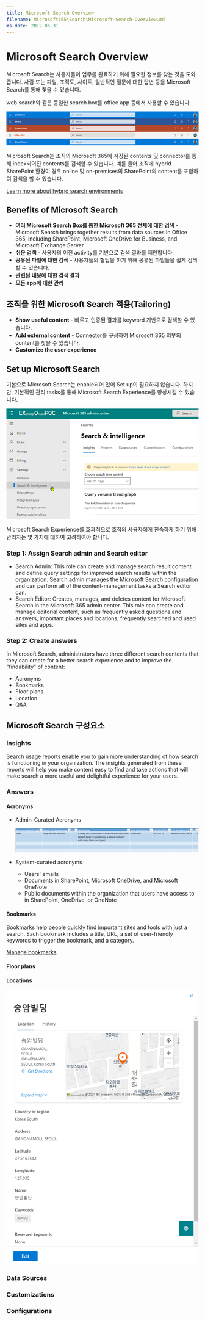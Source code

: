 ```yaml
---
title: Microsoft Search Overview
filename: Microsoft365\Search\Microsoft-Search-Overview.md
ms.date: 2012.05.31
---
```


# Microsoft Search Overview

Microsoft Search는 사용자들이 업무를 완료하기 위해 필요한 정보를 찾는 것을 도와줍니다.  사람 또는 파일, 조직도, 사이트, 일반적인 질문에 대한 답변 등을 Microsoft Search를 통해 찾을 수 있습니다.

web search와 같은 동일한 search box를 office app 등에서 사용할 수 있습니다.

![microsoft-search-box](https://github.com/kj-park/tech/blob/main/Microsoft365/media/Search/microsoft-search-box.png?raw=true)

Microsoft Search는 조직의 Microsoft 365에 저장된 contents 및 connector를 통해 index되어진  contents를 검색할 수 있습니다. 예를 들어 조직에 hybrid SharePoint 환경이 경우 online 및 on-premises의 SharePoint의 content를 포함하여 검색을 할 수 있습니다.

[Learn more about hybrid search environments](https://docs.microsoft.com/en-us/sharepoint/hybrid/learn-about-cloud-hybrid-search-for-sharepoint)

## Benefits of Microsoft Search

- **여러 Microsoft Search Box를 통한 Microsoft 365 전체에 대한 검색** - Microsoft Search brings together results from data sources in Office 365, including SharePoint, Microsoft OneDrive for Business, and Microsoft Exchange Server
- **쉬운 검색** - 사용자의 이전 activity를 기반으로 검색 결과를 제안합니다.
- **공유된 파일에 대한 검색** - 사용자들의 협업을 하기 위해 공유된 파일들을 쉽게 검색할 수 있습니다.
- **관련된 내용에 대한 검색 결과**
- **모든 app에 대한 관리**

## 조직을 위한 Microsoft Search 적용(Tailoring)

- **Show useful content** - 빠르고 인증된 결과를 keyword 기반으로 검색할 수 있습니다.
- **Add external content** - Connector를 구성하여 Microsoft 365 외부의 content를 찾을 수 있습니다.
- **Customize the user experience**

## Set up Microsoft Search

기본으로 Microsoft Search는 enable되어 있어 Set up이 필요하지 않습니다. 하지만, 기본적인 관리 tasks를 통해 Microsoft Search Experience를 향상시킬 수 있습니다.

![microsoft-search-admin-ui](https://github.com/kj-park/tech/blob/main/Microsoft365/media/Search/microsoft-search-admin-ui.png?raw=true)

Microsoft Search Experience를 효과적으로 조직의 사용자에게 친숙하게 하기 위해 관리자는 몇 가지에 대하여 고려하여야 합니다.

### Step 1: Assign Search admin and Search editor

- Search Admin: This role can create and manage search result content and define query settings for improved search results within the organization. Search admin manages the Microsoft Search configuration and can perform all of the content-management tasks a Search editor can.
- Search Editor: Creates, manages, and deletes content for Microsoft Search in the Microsoft 365 admin center. This role can create and manage editorial content, such as frequently asked questions and answers, important places and locations, frequently searched and used sites and apps.

### Step 2: Create answers

In Microsoft Search, administrators have three different search contents that they can create for a better search experience and to improve the "findability" of content:

- Acronyms
- Bookmarks
- Floor plans
- Location
- Q&A

## Microsoft Search 구성요소

### Insights

Search usage reports enable you to gain more understanding of how search is functioning in your organization. The insights generated from these reports will help you make content easy to find and take actions that will make search a more useful and delightful experience for your users.

### Answers

#### Acronyms

- Admin-Curated Acronyms

    ![microsoft-search-admin-curated-acronyms](https://github.com/kj-park/tech/blob/main/Microsoft365/media/Search/microsoft-search-admin-curated-acronyms.png?raw=true)

- System-curated acronyms

    - Users' emails
    - Documents in SharePoint, Microsoft OneDrive, and Microsoft OneNote
    - Public documents within the organization that users have access to in SharePoint, OneDrive, or OneNote

#### Bookmarks

Bookmarks help people quickly find important sites and tools with just a search. Each bookmark includes a title, URL, a set of user-friendly keywords to trigger the bookmark, and a category.

[Manage bookmarks](https://docs.microsoft.com/en-us/microsoftsearch/manage-bookmarks)

#### Floor plans

#### Locations

![microsoft-search-answers-locations](https://github.com/kj-park/tech/blob/main/Microsoft365/media/Search/microsoft-search-answers-locations.png?raw=true)

### Data Sources

### Customizations

### Configurations
